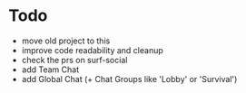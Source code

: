 # Todo
- move old project to this
- improve code readability and cleanup
- check the prs on surf-social
- add Team Chat
- add Global Chat (+ Chat Groups like 'Lobby' or 'Survival')